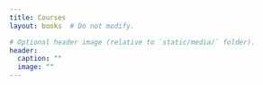 ```yaml
---
title: Courses
layout: books  # Do not modify.

# Optional header image (relative to `static/media/` folder).
header:
  caption: ""
  image: ""
---
```


